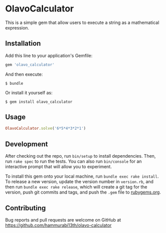 # OlavoCalculator

This is a simple gem that allow users to execute a string as a mathematical expression.

## Installation

Add this line to your application's Gemfile:

```ruby
gem 'olavo_calculator'
```

And then execute:

    $ bundle

Or install it yourself as:

    $ gem install olavo_calculator

## Usage

```ruby
OlavoCalculator.solve('6*5*4*3*2*1')
```

## Development

After checking out the repo, run `bin/setup` to install dependencies. Then, run `rake spec` to run the tests. You can also run `bin/console` for an interactive prompt that will allow you to experiment.

To install this gem onto your local machine, run `bundle exec rake install`. To release a new version, update the version number in `version.rb`, and then run `bundle exec rake release`, which will create a git tag for the version, push git commits and tags, and push the `.gem` file to [rubygems.org](https://rubygems.org).

## Contributing

Bug reports and pull requests are welcome on GitHub at https://github.com/hammurabi13th/olavo-calculator

